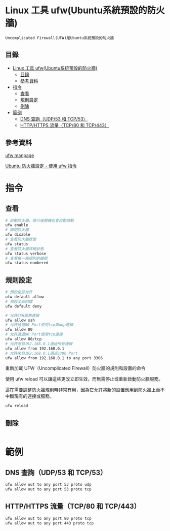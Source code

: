 # Linux 工具 ufw(Ubuntu系統預設的防火牆)

```
Uncomplicated Firewall(UFW)是Ubuntu系統預設的防火牆
```

## 目錄

- [Linux 工具 ufw(Ubuntu系統預設的防火牆)](#linux-工具-ufwubuntu系統預設的防火牆)
  - [目錄](#目錄)
  - [參考資料](#參考資料)
- [指令](#指令)
  - [查看](#查看)
  - [規則設定](#規則設定)
  - [刪除](#刪除)
- [範例](#範例)
  - [DNS 查詢（UDP/53 和 TCP/53）](#dns-查詢udp53-和-tcp53)
  - [HTTP/HTTPS 流量（TCP/80 和 TCP/443）](#httphttps-流量tcp80-和-tcp443)

## 參考資料

[ufw manpage](https://manpages.ubuntu.com/manpages/bionic/man8/ufw.8.html)

[Ubuntu 防火牆設定 - 使用 ufw 指令](https://blog.tarswork.com/article/ubuntu-firewall-setting-using-ufw/)

# 指令

## 查看

```bash
# 啟動防火牆，執行後開機也會自動啟動
ufw enable
# 關閉防火牆
ufw disable
# 查看防火牆狀態
ufw status
# 查看防火牆詳細狀態
ufw status verbose
# 查看每一條規則的編號
ufw status numbered
```

## 規則設定

```bash
# 預設全部允許
ufw default allow
# 預設全部阻擋
ufw default deny
```

```bash
# 允許SSH服務連線
ufw allow ssh
# 允許通過80 Port使用tcp與udp連線
ufw allow 80
# 允許通過80 Port使用tcp連線
ufw allow 80/tcp
# 允許來自192.168.0.1通過所有連線
ufw allow from 192.168.0.1
# 允許來自192.168.0.1通過3306 Port
ufw allow from 192.168.0.1 to any port 3306
```

重新加載 UFW（Uncomplicated Firewall）防火牆的規則和設置的命令

使用 ufw reload 可以讓這些更改立即生效，而無需停止或重新啟動防火牆服務。

這在需要調整防火牆規則時非常有用，因為它允許將新的設置應用到防火牆上而不中斷現有的連接或服務。

```bash
ufw reload
```

## 刪除

```bash
```

# 範例

## DNS 查詢（UDP/53 和 TCP/53）

```sh
ufw allow out to any port 53 proto udp
ufw allow out to any port 53 proto tcp
```

## HTTP/HTTPS 流量（TCP/80 和 TCP/443）

```sh
ufw allow out to any port 80 proto tcp
ufw allow out to any port 443 proto tcp
```